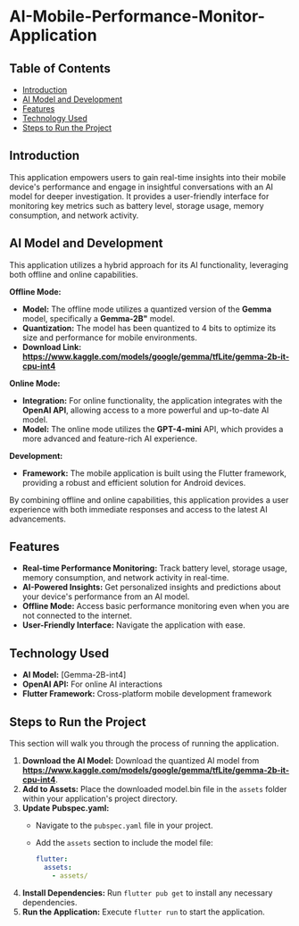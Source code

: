 # AI-Mobile-Performance-Monitor-Application

## Table of Contents

- [Introduction](#introduction)
- [AI Model and Development](#ai-model-and-development)
- [Features](#features)
- [Technology Used](#technology-used)
- [Steps to Run the Project](#steps-to-run-the-project)

## Introduction

This application empowers users to gain real-time insights into their mobile device's performance and engage in insightful conversations with an AI model for deeper investigation. It provides a user-friendly interface for monitoring key metrics such as battery level, storage usage, memory consumption, and network activity.

## AI Model and Development

This application utilizes a hybrid approach for its AI functionality, leveraging both offline and online capabilities.

**Offline Mode:**

- **Model:** The offline mode utilizes a quantized version of the **Gemma** model, specifically a **Gemma-2B"** model.
- **Quantization:**  The model has been quantized to 4 bits to optimize its size and performance for mobile environments.
- **Download Link:** **https://www.kaggle.com/models/google/gemma/tfLite/gemma-2b-it-cpu-int4** 

**Online Mode:**

- **Integration:** For online functionality, the application integrates with the **OpenAI API**, allowing access to a more powerful and up-to-date AI model.
- **Model:** The online mode utilizes the **GPT-4-mini** API, which provides a more advanced and feature-rich AI experience.

**Development:**

- **Framework:** The mobile application is built using the Flutter framework, providing a robust and efficient solution for Android devices.

By combining offline and online capabilities, this application provides a user experience with both immediate responses and access to the latest AI advancements.

## Features

- **Real-time Performance Monitoring:** Track battery level, storage usage, memory consumption, and network activity in real-time.
- **AI-Powered Insights:** Get personalized insights and predictions about your device's performance from an AI model. 
- **Offline Mode:** Access basic performance monitoring even when you are not connected to the internet.
- **User-Friendly Interface:** Navigate the application with ease.

## Technology Used

- **AI Model:** [Gemma-2B-int4] 
- **OpenAI API:** For online AI interactions 
- **Flutter Framework:** Cross-platform mobile development framework 


## Steps to Run the Project

This section will walk you through the process of running the application.

1. **Download the AI Model:** Download the quantized AI model from **https://www.kaggle.com/models/google/gemma/tfLite/gemma-2b-it-cpu-int4**. 
2. **Add to Assets:** Place the downloaded model.bin file in the `assets` folder within your application's project directory.
3. **Update Pubspec.yaml:**
   - Navigate to the `pubspec.yaml` file in your project.
   - Add the `assets` section to include the model file:

     ```yaml
     flutter:
       assets:
         - assets/
     ```
4. **Install Dependencies:** Run `flutter pub get` to install any necessary dependencies.
5. **Run the Application:** Execute `flutter run` to start the application.

